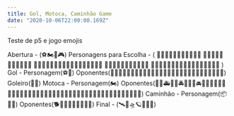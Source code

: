 ```yaml
---
title: Gol, Motoca, Caminhão Game
date: "2020-10-06T22:00:00.169Z"
---
```


Teste de p5 e jogo emojis

Abertura - (⚽🏍️🚚🎮)
Personagens para Escolha - (
🧑🧑🏻🧑🏼🧑🏽🧑🏾🧑🏿
👨👨🏻👨🏼👨🏽👨🏾👨🏿
👨‍🦽👨🏻‍🦽👨🏼‍🦽👨🏽‍🦽👨🏾‍🦽👨🏿‍🦽
👩👩🏻👩🏼👩🏽👩🏾👩🏿
👩‍🦽👩🏻‍🦽👩🏼‍🦽👩🏽‍🦽👩🏾‍🦽👩🏿‍🦽
)
Gol - Personagem(⚽🏃) Oponentes(🏃🏃🏻🏃🏼🏃🏽🏃🏾🏃🏿🏃‍♀️🏃🏻‍♀️🏃🏼‍♀️🏃🏽‍♀️🏃🏾‍♀️🏃🏿‍♀️)  Goleiro(🤸🥅)
Motoca - Personagem(🏍️) Oponentes(🚎🚐🚑🚒🚓🚔🚕🚖🚗🚘🚚🚛🚜🚴🚶‍♂️🚶🏻‍♂️🚶🏼‍♂️🚶🏽‍♂️🚶🏾‍♂️🚶🏿‍♂️🚶‍♀️🚶🏻‍♀️🚶🏼‍♀️🚶🏽‍♀️🚶🏾‍♀️🚶🏿‍♀️🚧)
Caminhão - Personagem(📦🚚🤾) Oponentes(🐕🦃🐢🐤🍄👻💦🍌🍆)
Final - (🛰🚀🛸🪐🌠🌌🎆)